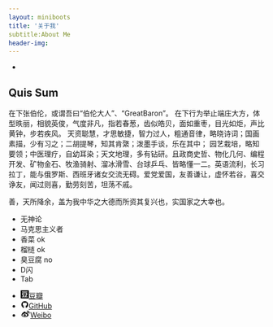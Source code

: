 ```yaml
---
layout: miniboots
title: '关于我'
subtitle:About Me
header-img: 
---
```


-
<h2>Quis Sum</h2>

在下张伯伦，或谓吾曰“伯伦大人”、“GreatBaron”。
在下行为举止端庄大方，体型昳丽，相貌英俊，气度非凡，指若春葱，齿似皓贝，面如重枣，目光如炬，声比黄钟，步若疾风。	天资聪慧，才思敏捷，智力过人，粗通音律，略晓诗词；国画素描，少有习之；二胡提琴，知其肯綮；泼墨手谈，乐在其中；	园艺栽培，略知要领；中医理疗，自幼耳染；天文地理，多有钻研。且政商史哲、物化几何、编程开发、矿物金石、牧渔骑射、溜冰滑雪、台球乒乓、皆略懂一二。英语流利，长习拉丁，能与俄罗斯、西班牙诸女交流无碍。爱党爱国，友善谦让，虚怀若谷，喜交诤友，闻过则喜，勤劳刻苦，坦荡不戚。

善，天所降余，盖为我中华之大德而所资其复兴也，实国家之大幸也。

-	无神论
-	马克思主义者
-	香菜 ok
-	榴梿 ok
-	臭豆腐	no
-	D闪
-	Tab

<ul>
	<li><a href="https://www.douban.com/people/136980632/"><img src="minicon-douban_16px.png">豆瓣</a></li>
	<li><a href="https://github.com/AndrewImalion"><img src="minicon-GitHub_16px.png">GitHub</a></li>
	<li><a href="https://weibo.com/shengmagic"><img src="minicon-weibo_16px.png">Weibo</a></li>
</ul>
